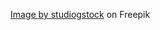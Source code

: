 








<a href="https://www.freepik.com/free-vector/pet-cat-design_7177559.htm#query=cat%20avatars&position=20&from_view=keyword&track=ais">Image by studiogstock</a> on Freepik